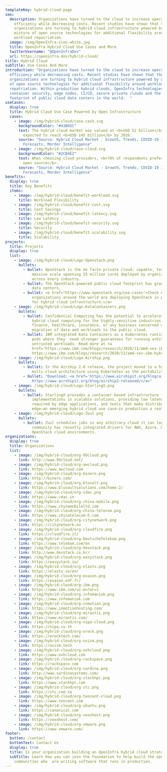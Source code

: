 ```yaml
---
templateKey: hybrid-cloud-page
seo:
  description: Organizations have turned to the cloud to increase operational
    efficiency while decreasing costs. Recent studies have shown that these same
    organizations are turning to hybrid cloud infrastructure powered by a
    mixture of open source technologies for additional flexibility around
    workload repatriation.
  image: /img/OpenInfra-icon-white.jpg
  title: OpenInfra Hybrid Cloud Use Cases and More
  twitterUsername: "@OpenInfraDev"
  url: https://openinfra.dev/hybrid-cloud/
title: Hybrid Cloud
subTitle: Use Cases And More
introduction: "Organizations have turned to the cloud to increase operational
  efficiency while decreasing costs. Recent studies have shown that these same
  organizations are turning to hybrid cloud infrastructure powered by a mixture
  of open source technologies for additional flexibility around workload
  repatriation. Within production hybrid clouds, OpenInfra technologies provide
  container security, edge nodes, CI/CD, secure private clouds and the largest
  footprint of public cloud data centers in the world.  "
useCases:
  display: true
  title: Hybrid Cloud Use Case Powered by Open Infrastructure
  cases:
    - image: /img/hybrid-cloud/case-cash.svg
      backgroundColor: "#43B85C"
      text: The hybrid cloud market was valued at <b>USD 52 billion</b> in 2020 and is
        expected to reach <b>USD 145 billion</b> by 2026.
      source: "Source: Hybrid Cloud Market - Growth, Trends, COVID-19 Impact, and
        Forecasts, Mordor Intelligence"
    - image: /img/hybrid-cloud/case-cloud.svg
      backgroundColor: "#2CB4E2"
      text: When choosing cloud providers, <b>70% of respondents prefer one based on
        open source</b>.
      source: "Source: Hybrid Cloud Market - Growth, Trends, COVID-19 Impact, and
        Forecasts, Mordor Intelligence"
benefits:
  display: true
  title: Key Benefits
  items:
    - image: /img/hybrid-cloud/benefit-workload.svg
      title: Workload Flexibility
    - image: /img/hybrid-cloud/benefit-cost.svg
      title: Cost Savings
    - image: /img/hybrid-cloud/benefit-latency.svg
      title: Low Latency
    - image: /img/hybrid-cloud/benefit-security.svg
      title: Security
    - image: /img/hybrid-cloud/benefit-scalability.svg
      title: Scalability
projects:
  title: Projects
  display: true
  list:
    - image: /img/hybrid-cloud/Logo-Openstack.png
      bullets:
        - bullet: OpenStack is the de facto private cloud; capable, tested, and proven at
            massive scale spanning 25 million cores deployed by organizations
            across every industry.
        - bullet: The OpenStack-powered public cloud footprint has grown to 175 global
            data centers.
        - bullet: <a href="https://www.openstack.org/use-cases">Check out how
            organizations around the world are deploying OpenStack in production
            for hybrid cloud infrastructure.</a>
    - image: /img/hybrid-cloud/Logo-KataContainers.png
      bullets:
        - bullet: Confidential Computing has the potential to accelerate the adoption of
            hybrid cloud computing for the highly-sensitive industries of
            finance, healthcare, insurance, or any business concerned with the
            migration of data and workloads to the public cloud.
        - bullet: IBM integrated Kata Containers as a Kubernetes runtime class used for
            pods where they  need stronger guarantees for running arbitrary
            untrusted workloads. Read more at <a
            href='https://www.ibm.com/blogs/research/2020/11/amd-sev-ibm-hybrid-cloud/'>
            https://www.ibm.com/blogs/research/2020/11/amd-sev-ibm-hybrid-cloud/</a>
    - image: /img/hybrid-cloud/Logo-Airship.png
      bullets:
        - bullet: In the Airship 2.0 release, the project moved to a hybrid and
            multi-cloud architecture using Kubernetes as the portability layer.
        - bullet: "Download: <a href='https://www.airshipit.org/blog/airship2-released/'>
            https://www.airshipit.org/blog/airship2-released/</a>"
    - image: /img/hybrid-cloud/Logo-StarlingX.png
      bullets:
        - bullet: StarlingX provides a container-based infrastructure for edge
            implementations in scalable solutions, providing low latency
            required by edge applications, and tools that make distributed
            edge—an emerging hybrid cloud use case—in production a reality.
    - image: /img/hybrid-cloud/Logo-Zuul.png
      bullets:
        - bullet: Zuul schedules jobs in any arbitrary cloud it can login to, and the
            community has recently integrated drivers for AWS, Azure, GCE, and
            OpenStack cloud environments.
organizations:
  display: true
  title: Organizations
  list:
    - image: /img/hybrid-cloud/org-99cloud.png
      link: http://www.99cloud.net/
    - image: /img/hybrid-cloud/org-awcloud.png
      link: https://www.awcloud.com
    - image: /img/hybrid-cloud/org-binero.png
      link: http://binero.com/
    - image: /img/hybrid-cloud/org-bluvalt.png
      link: https://www.bluvaultsolutions.com/home-2/
    - image: /img/hybrid-cloud/org-cdac.png
      link: https://www.cdac.in
    - image: /img/hybrid-cloud/org-china-mobile.png
      link: https://www.chinamobileltd.com
    - image: /img/hybrid-cloud/org-china-telecom.png
      link: https://www.chinatelecom-h.com
    - image: /img/hybrid-cloud/org-citynetwork.png
      link: https://citynetwork.eu
    - image: /img/hybrid-cloud/org-cloudfire.png
      link: https://cloudfire.it/
    - image: /img/hybrid-cloud/org-DeutscheTelekom.png
      link: https://www.telekom.com/en
    - image: /img/hybrid-cloud/org-devstack.png
      link: http://www.devstack.co.kr/
    - image: /img/hybrid-cloud/org-easystack.png
      link: https://easystack.io/
    - image: /img/hybrid-cloud/org-elastx.png
      link: https://elastx.se/en/
    - image: /img/hybrid-cloud/org-exaion.png
      link: https://exaion.edf.fr/
    - image: /img/hybrid-cloud/org-ibm.png
      link: https://www.ibm.com/us-en?ar=1
    - image: /img/hybrid-cloud/org-infomaniak.png
      link: https://www.infomaniak.com
    - image: /img/hybrid-cloud/org-inmotion.png
      link: https://www.inmotionhosting.com/
    - image: /img/hybrid-cloud/org-mirantis.png
      link: https://www.mirantis.com/
    - image: /img/hybrid-cloud/org-nipa-cloud.png
      link: https://nipa.co.th
    - image: /img/hybrid-cloud/org-orock.png
      link: https://orocktech.com/
    - image: /img/hybrid-cloud/org-osism.png
      link: https://osism.tech
    - image: /img/hybrid-cloud/org-ovhcloud.png
      link: https://www.ovhcloud.com
    - image: /img/hybrid-cloud/org-rackspace.png
      link: https://rackspace.com
    - image: /img/hybrid-cloud/org-sardina.png
      link: http://www.sardinasystems.com/
    - image: /img/hybrid-cloud/org-stackhpc.png
      link: https://www.stackhpc.com
    - image: /img/hybrid-cloud/org-stc.png
      link: https://stc.com.sa
    - image: /img/hybrid-cloud/org-tencent-cloud.png
      link: https://www.tencent.com
    - image: /img/hybrid-cloud/org-ubuntu.png
      link: https://canonical.com
    - image: /img/hybrid-cloud/org-vexxhost.png
      link: https://vexxhost.com/
    - image: /img/hybrid-cloud/org-vmware.png
      link: https://www.vmware.com/
footer:
  button: /contact
  buttonText: Contact Us
  display: true
  title: Is your organization building an OpenInfra hybrid cloud strategy?
  subTitle: Learn how you can join the Foundation to help build the open source
    communities who  are writing software that runs in production.
---
```

